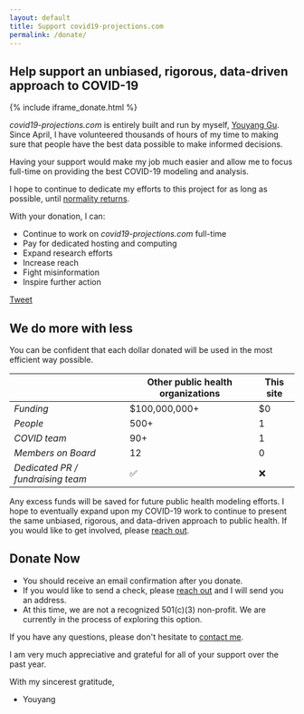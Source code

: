 ```yaml
---
layout: default
title: Support covid19-projections.com
permalink: /donate/
---
```

## Help support an unbiased, rigorous, data-driven approach to COVID-19

{% include iframe_donate.html %}

*covid19-projections.com* is entirely built and run by myself, [Youyang Gu](https://youyanggu.com). Since April, I have volunteered thousands of hours of my time to making sure that people have the best data possible to make informed decisions.

Having your support would make my job much easier and allow me to focus full-time on providing the best COVID-19 modeling and analysis.

I hope to continue to dedicate my efforts to this project for as long as possible, until [normality returns](/path-to-herd-immunity).

With your donation, I can:

- Continue to work on *covid19-projections.com* full-time
- Pay for dedicated hosting and computing
- Expand research efforts
- Increase reach
- Fight misinformation
- Inspire further action

<a href="https://twitter.com/share?ref_src=twsrc%5Etfw" class="twitter-share-button" data-size="large" data-text="Help support an unbiased, rigorous, data-driven approach to COVID-19:" data-url="https://covid19-projections.com/donate" data-via="youyanggu" data-related="" data-show-count="false">Tweet</a><script async src="https://platform.twitter.com/widgets.js" charset="utf-8"></script>

## We do more with less

You can be confident that each dollar donated will be used in the most efficient way possible.

| | Other public health organizations | This site | 
| --- | --- | --- |
| *Funding* | $100,000,000+ | $0 |
| *People* | 500+ | 1 |
| *COVID team* | 90+ | 1 |
| *Members on Board* | 12 | 0 |
| *Dedicated PR / fundraising team* | ✅ | ❌ |

Any excess funds will be saved for future public health modeling efforts. I hope to eventually expand upon my COVID-19 work to continue to present the same unbiased, rigorous, and data-driven approach to public health. If you would like to get involved, please [reach out](https://youyanggu.com/contact).

## Donate Now

- You should receive an email confirmation after you donate.
- If you would like to send a check, please [reach out](/contact) and I will send you an address.
- At this time, we are not a recognized 501(c)(3) non-profit. We are currently in the process of exploring this option.

If you have any questions, please don't hesitate to [contact me](/contact).

I am very much appreciative and grateful for all of your support over the past year.

With my sincerest gratitude,

- Youyang
